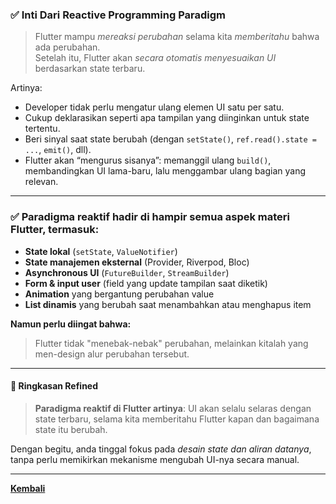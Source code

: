 ### ✅ Inti Dari Reactive Programming Paradigm

> Flutter mampu _mereaksi perubahan_ selama kita _memberitahu_ bahwa ada perubahan.  
> Setelah itu, Flutter akan _secara otomatis menyesuaikan UI_ berdasarkan state terbaru.

Artinya:

- Developer tidak perlu mengatur ulang elemen UI satu per satu.
- Cukup deklarasikan seperti apa tampilan yang diinginkan untuk state tertentu.
- Beri sinyal saat state berubah (dengan `setState()`, `ref.read().state = ...`, `emit()`, dll).
- Flutter akan “mengurus sisanya”: memanggil ulang `build()`, membandingkan UI lama-baru, lalu menggambar ulang bagian yang relevan.

---

### ✅ **Paradigma reaktif hadir di hampir semua aspek materi Flutter**, termasuk:

- **State lokal** (`setState`, `ValueNotifier`)
- **State manajemen eksternal** (Provider, Riverpod, Bloc)
- **Asynchronous UI** (`FutureBuilder`, `StreamBuilder`)
- **Form & input user** (field yang update tampilan saat diketik)
- **Animation** yang bergantung perubahan value
- **List dinamis** yang berubah saat menambahkan atau menghapus item

**Namun perlu diingat bahwa:**

> Flutter tidak "menebak-nebak" perubahan, melainkan kitalah yang men-design alur perubahan tersebut.

---

#### 🧠 Ringkasan Refined

> **Paradigma reaktif di Flutter artinya**: UI akan selalu selaras dengan state terbaru, selama kita memberitahu Flutter kapan dan bagaimana state itu berubah.

Dengan begitu, anda tinggal fokus pada _desain state dan aliran datanya_, tanpa perlu memikirkan mekanisme mengubah UI-nya secara manual.

---

**[Kembali][0]**

[0]:../README.md